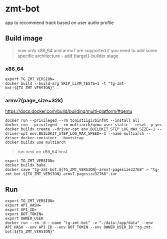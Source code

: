 # zmt-bot
app to recommend track based on user audio profile

## Build image
> now only x86_64 and armv7 are supported
> if you need to add some specific architecture - add {target}-builder stage

### x86_64
```shell
export TG_ZMT_VERSION=
docker build --build-arg SKIP_LLVM_TESTS=1 -t "tg-zmt-bot:${TG_ZMT_VERSION}" .
```

### armv7(page_size=32k)
https://docs.docker.com/build/building/multi-platform/#qemu
```shell
docker run --privileged --rm tonistiigi/binfmt --install all
docker run --privileged --rm multiarch/qemu-user-static --reset -p yes
docker buildx create --driver-opt env.BUILDKIT_STEP_LOG_MAX_SIZE=-1 --driver-opt env.BUILDKIT_STEP_LOG_MAX_SPEED=-1 --name multiarch --driver docker-container --bootstrap
docker buildx use multiarch
```
> run next on x86_64 host
```shell
export TG_ZMT_VERSION=
docker buildx bake
docker save "tg-zmt-bot:${TG_ZMT_VERSION}-armv7-pagesize32768" > "tg-zmt-bot-${TG_ZMT_VERSION}-armv7-pagesize32768".tar
```

## Run
```shell
export TG_ZMT_VERSION=
export API_HASH=
export API_ID=
export BOT_TOKEN=
export OWNER_USER
docker run --rm -d --name "tg-zmt-bot" -v "./data:/app/data" --env API_HASH --env API_ID --env BOT_TOKEN --env OWNER_USER_ID "tg-zmt-bot:${TG_ZMT_VERSION}"
```
